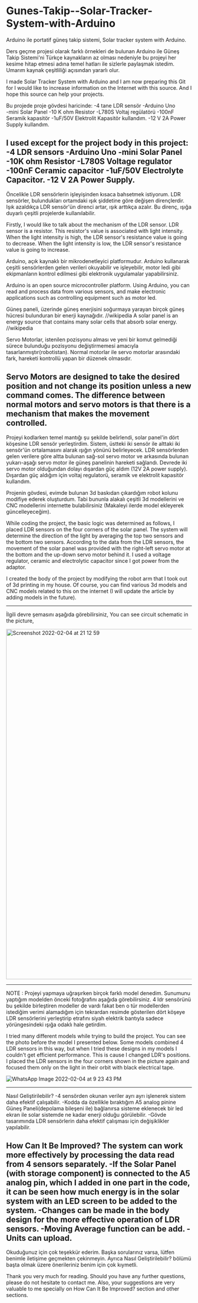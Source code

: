 # Gunes-Takip--Solar-Tracker-System-with-Arduino
Arduino ile portatif güneş takip sistemi, Solar tracker system with Arduino.

Ders geçme projesi olarak farklı örnekleri de bulunan Arduino ile Güneş Takip Sistemi'ni Türkçe kaynakların az olması nedeniyle bu projeyi her kesime hitap etmesi adına temel hatları ile sizlerle paylaşmak istedim. Umarım kaynak çeşitliliği açısından yararlı olur.

I made Solar Tracker System with Arduino and I am now preparing this Git for I would like to increase information on the Internet with this source. And I hope this source can help your projects.

Bu projede proje gövdesi haricinde:
-4 tane LDR sensör 
-Arduino Uno  
-mini Solar Panel
-10 K ohm Resistor
-L780S Voltaj regülatörü
-100nF Seramik kapasitör
-1uF/50V Elektrolit Kapasitör kullandım.
-12 V 2A Power Supply kullandım.

I used except for the project body in this project:
-4 LDR sensors
-Arduino Uno
-mini Solar Panel
-10K ohm Resistor
-L780S Voltage regulator
-100nF Ceramic capacitor
-1uF/50V Electrolyte Capacitor.
-12 V 2A Power Supply.
--------------------------------------------------
Öncelikle LDR sensörlerin işleyişinden kısaca bahsetmek istiyorum. LDR sensörler, bulundukları ortamdaki ışık şiddetine göre değişen dirençlerdir. Işık azaldıkça LDR sensör'ün direnci artar, ışık arttıkça azalır. Bu direnç, ışığa duyarlı çeşitli projelerde kullanılabilir.

Firstly, I would like to talk about the mechanism of the LDR sensor. LDR sensor is a resistor. This resistor's value is associated with light intensity. When the light intensity is high, the LDR sensor's resistance value is going to decrease.  When the light intensity is low, the LDR sensor's resistance value is going to increase.

Arduino, açık kaynaklı bir mikrodenetleyici platformudur. Arduino kullanarak çeşitli sensörlerden gelen verileri okuyabilir ve işleyebilir, motor ledi gibi ekipmanların kontrol edilmesi gibi elektronik uygulamalar yapabilirsiniz.

Arduino is an open source microcontroller platform. Using Arduino, you can read and process data from various sensors, and make electronic applications such as controlling equipment such as motor led.

Güneş paneli, üzerinde güneş enerjisini soğurmaya yarayan birçok güneş hücresi bulunduran bir enerji kaynağıdır. //wikipedia
A solar panel is an energy source that contains many solar cells that absorb solar energy. //wikipedia

Servo Motorlar, istenilen pozisyonu alması ve yeni bir komut gelmediği sürece bulunduğu pozisyonu değiştirmemesi amacıyla tasarlanmıştır(robotistan). Normal motorlar ile servo motorlar arasındaki fark, hareketi kontrollü yapan bir düzenek olmasıdır.

Servo Motors are designed to take the desired position and not change its position unless a new command comes. The difference between normal motors and servo motors is that there is a mechanism that makes the movement controlled.
--------------------------------------------------
Projeyi kodlarken temel mantığı şu şekilde belirlendi, solar panel'in dört köşesine LDR sensör yerleştirdim. Sistem, üstteki iki sensör ile alttaki iki sensör'ün ortalamasını alarak ışığın yönünü belirleyecek. LDR sensörlerden gelen verilere göre altta bulunan sağ-sol servo motor ve arkasında bulunan yukarı-aşağı servo motor ile güneş panelinin hareketi sağlandı. Devrede iki servo motor olduğundan dolayı dışardan güç aldım (12V 2A power supply). Dışardan güç aldığım için voltaj regulatorü, seramik ve elektrolit kapasitör kullandım.

Projenin gövdesi, evimde bulunan 3d baskıdan çıkardığım robot kolunu modifiye ederek oluşturdum. Tabi bununla alakalı çeşitli 3d modellerini ve CNC modellerini internette bulabilirsiniz (Makaleyi ilerde model ekleyerek güncelleyeceğim).


While coding the project, the basic logic was determined as follows, I placed LDR sensors on the four corners of the solar panel. The system will determine the direction of the light by averaging the top two sensors and the bottom two sensors. According to the data from the LDR sensors, the movement of the solar panel was provided with the right-left servo motor at the bottom and the up-down servo motor behind it. I used a voltage regulator, ceramic and electrolytic capacitor since I got power from the adaptor.

I created the body of the project by modifying the robot arm that I took out of 3d printing in my house. Of course, you can find various 3d models and CNC models related to this on the internet (I will update the article by adding models in the future).

--------------------------------------------------
İlgili devre şemasını aşağıda görebilirsiniz,
You can see circuit schematic in the picture,

<img width="948" alt="Screenshot 2022-02-04 at 21 12 59" src="https://user-images.githubusercontent.com/69105430/152581399-4a556f02-e9a1-4c11-b9bb-4ad3d57dd7fc.png">

--------------------------------------------------
NOTE : Projeyi yapmaya uğraşırken birçok farklı model denedim. Sunumunu yaptığım modelden önceki fotoğrafını aşağıda görebilirsiniz. 4 ldr sensörünü bu şekilde birleştiren modeller de vardı fakat ben o tür modellerden istediğim verimi alamadığım için tekrardan resimde gösterilen dört köşeye LDR sensörlerini yerleştirip etrafını siyah elektrik bantıyla sadece yörüngesindeki ışığa odaklı hale getirdim. 

I tried many different models while trying to build the project. You can see the photo before the model I presented below. Some models combined 4 LDR sensors in this way, but when I tried these designs in my models I couldn't get efficient performance. This is cause I changed LDR's positions. I placed the LDR sensors in the four corners shown in the picture again and focused them only on the light in their orbit with black electrical tape.

![WhatsApp Image 2022-02-04 at 9 23 43 PM](https://user-images.githubusercontent.com/69105430/152583038-ca314edb-b6b5-4216-a840-578a65f17c69.jpeg)


--------------------------------------------------
Nasıl Geliştirilebilir?
-4 sensörden okunan veriler ayrı ayrı işlenerek sistem daha efektif çalışabilir.
-Kodda da özellikle bıraktığım A5 analog pinine Güneş Paneli(depolama bileşeni ile) bağlanırsa sisteme eklenecek bir led ekran ile solar sistemde ne kadar enerji olduğu görülebilir.
-Gövde tasarımında LDR sensörlerin daha efektif çalışması için değişiklikler yapılabilir.

How Can It Be Improved?
The system can work more effectively by processing the data read from 4 sensors separately.
-If the Solar Panel (with storage component) is connected to the A5 analog pin, which I added in one part in the code, it can be seen how much energy is in the solar system with an LED screen to be added to the system.
-Changes can be made in the body design for the more effective operation of LDR sensors.
-Moving Average function can be add.
-Units can upload.
--------------------------------------------------
Okuduğunuz için çok teşekkür ederim. Başka sorularınız varsa, lütfen benimle iletişime geçmekten çekinmeyin. Ayrıca Nasıl Geliştirilebilir? bölümü başta olmak üzere önerileriniz benim için çok kıymetli.

Thank you very much for reading. Should you have any further questions, please do not hesitate to contact me. Also, your suggestions are very valuable to me specially on How Can It Be Improved? section and other sections.
